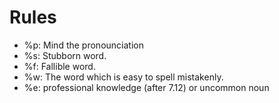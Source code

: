 # Rules
* %p: Mind the pronounciation
* %s: Stubborn word.
* %f: Fallible word.
* %w: The word which is easy to spell mistakenly.
* %e: professional knowledge (after 7.12) or uncommon noun